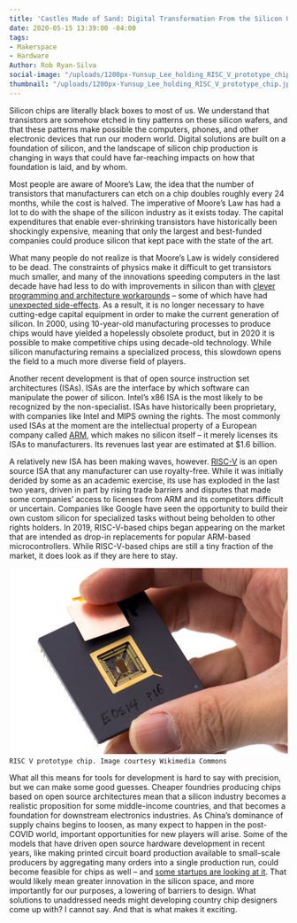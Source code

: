 ```yaml
---
title: 'Castles Made of Sand: Digital Transformation From the Silicon Up'
date: 2020-05-15 13:39:00 -04:00
tags:
- Makerspace
- Hardware
Author: Rob Ryan-Silva
social-image: "/uploads/1200px-Yunsup_Lee_holding_RISC_V_prototype_chip.jpg"
thumbnail: "/uploads/1200px-Yunsup_Lee_holding_RISC_V_prototype_chip.jpg"
---
```


Silicon chips are literally black boxes to most of us. We understand that transistors are somehow etched in tiny patterns on these silicon wafers, and that these patterns make possible the computers, phones, and other electronic devices that run our modern world. Digital solutions are built on a foundation of silicon, and the landscape of silicon chip production is changing in ways that could have far-reaching impacts on how that foundation is laid, and by whom.

<!--more-->

Most people are aware of Moore’s Law, the idea that the number of transistors that manufacturers can etch on a chip doubles roughly every 24 months, while the cost is halved. The imperative of Moore’s Law has had a lot to do with the shape of the silicon industry as it exists today. The capital expenditures that enable ever-shrinking transistors have historically been shockingly expensive, meaning that only the largest and best-funded companies could produce silicon that kept pace with the state of the art.

What many people do not realize is that Moore’s Law is widely considered to be dead. The constraints of physics make it difficult to get transistors much smaller, and many of the innovations speeding computers in the last decade have had less to do with improvements in silicon than with [clever programming and architecture workarounds](https://en.wikipedia.org/wiki/Speculative_execution) – some of which have had [unexpected side-effects](https://meltdownattack.com/). As a result, it is no longer necessary to have cutting-edge capital equipment in order to make the current generation of silicon. In 2000, using 10-year-old manufacturing processes to produce chips would have yielded a hopelessly obsolete product, but in 2020 it is possible to make competitive chips using decade-old technology. While silicon manufacturing remains a specialized process, this slowdown opens the field to a much more diverse field of players.

Another recent development is that of open source instruction set architectures (ISAs). ISAs are the interface by which software can manipulate the power of silicon. Intel’s x86 ISA is the most likely to be recognized by the non-specialist. ISAs have historically been proprietary, with companies like Intel and MIPS owning the rights. The most commonly used ISAs at the moment are the intellectual property of a European company called [ARM](https://www.arm.com/), which makes no silicon itself – it merely licenses its ISAs to manufacturers. Its revenues last year are estimated at $1.6 billion.

A relatively new ISA has been making waves, however. [RISC-V](https://riscv.org/) is an open source ISA that any manufacturer can use royalty-free. While it was initially derided by some as an academic exercise, its use has exploded in the last two years, driven in part by rising trade barriers and disputes that made some companies’ access to licenses from ARM and its competitors difficult or uncertain. Companies like Google have seen the opportunity to build their own custom silicon for specialized tasks without being beholden to other rights holders. In 2019, RISC-V-based chips began appearing on the market that are intended as drop-in replacements for popular ARM-based microcontrollers. While RISC-V-based chips are still a tiny fraction of the market, it does look as if they are here to stay.

![1200px-Yunsup_Lee_holding_RISC_V_prototype_chip.jpg](/uploads/1200px-Yunsup_Lee_holding_RISC_V_prototype_chip.jpg)`RISC V prototype chip. Image courtesy Wikimedia Commons`


What all this means for tools for development is hard to say with precision, but we can make some good guesses. Cheaper foundries producing chips based on open source architectures mean that a silicon industry becomes a realistic proposition for some middle-income countries, and that becomes a foundation for downstream electronics industries. As China’s dominance of supply chains begins to loosen, as many expect to happen in the post-COVID world, important opportunities for new players will arise. Some of the models that have driven open source hardware development in recent years, like making printed circuit board production available to small-scale producers by aggregating many orders into a single production run, could become feasible for chips as well – and [some startups are looking at it](https://abopen.com/news/onchip-unveils-itsy-chipsy-ultra-low-cost-ic-fabrication-platform/). That would likely mean greater innovation in the silicon space, and more importantly for our purposes, a lowering of barriers to design. What solutions to unaddressed needs might developing country chip designers come up with? I cannot say. And that is what makes it exciting.